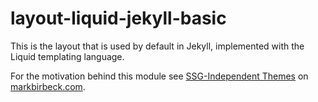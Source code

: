 # layout-liquid-jekyll-basic

This is the layout that is used by default in Jekyll, implemented with the Liquid templating language.

For the motivation behind this module see [SSG-Independent Themes](http://markbirbeck.com/2015/08/06/ssg-independent-themes/) on [markbirbeck.com](http://markbirbeck.com).
